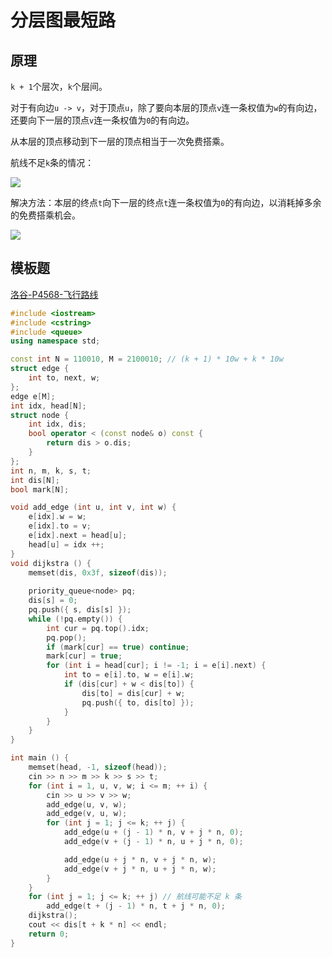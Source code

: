 # 分层图最短路

## 原理

`k + 1`个层次，`k`个层间。

对于有向边`u -> v`，对于顶点`u`，除了要向本层的顶点`v`连一条权值为`w`的有向边，还要向下一层的顶点`v`连一条权值为`0`的有向边。

从本层的顶点移动到下一层的顶点相当于一次免费搭乘。

航线不足`k`条的情况：

![](/algorithm-blog/img/0009.bmp)

解决方法：本层的终点`t`向下一层的终点`t`连一条权值为`0`的有向边，以消耗掉多余的免费搭乘机会。

![](/algorithm-blog/img/0005.bmp)

## 模板题

[洛谷-P4568-飞行路线](https://www.luogu.com.cn/problem/P4568)

```cpp
#include <iostream>
#include <cstring>
#include <queue>
using namespace std;

const int N = 110010, M = 2100010; // (k + 1) * 10w + k * 10w
struct edge {
    int to, next, w;
};
edge e[M];
int idx, head[N];
struct node {
    int idx, dis;
    bool operator < (const node& o) const {
        return dis > o.dis;
    }
};
int n, m, k, s, t;
int dis[N];
bool mark[N];

void add_edge (int u, int v, int w) {
    e[idx].w = w;
    e[idx].to = v;
    e[idx].next = head[u];
    head[u] = idx ++;
}
void dijkstra () {
    memset(dis, 0x3f, sizeof(dis));
    
    priority_queue<node> pq;
    dis[s] = 0;
    pq.push({ s, dis[s] });
    while (!pq.empty()) {
        int cur = pq.top().idx;
        pq.pop();
        if (mark[cur] == true) continue;
        mark[cur] = true;
        for (int i = head[cur]; i != -1; i = e[i].next) {
            int to = e[i].to, w = e[i].w;
            if (dis[cur] + w < dis[to]) {
                dis[to] = dis[cur] + w;
                pq.push({ to, dis[to] });
            }
        }
    }
}

int main () {
    memset(head, -1, sizeof(head));
    cin >> n >> m >> k >> s >> t;
    for (int i = 1, u, v, w; i <= m; ++ i) {
        cin >> u >> v >> w;
        add_edge(u, v, w);
        add_edge(v, u, w);
        for (int j = 1; j <= k; ++ j) {
            add_edge(u + (j - 1) * n, v + j * n, 0);
            add_edge(v + (j - 1) * n, u + j * n, 0);

            add_edge(u + j * n, v + j * n, w);
            add_edge(v + j * n, u + j * n, w);
        }
    }
    for (int j = 1; j <= k; ++ j) // 航线可能不足 k 条
        add_edge(t + (j - 1) * n, t + j * n, 0);
    dijkstra();
    cout << dis[t + k * n] << endl;
    return 0;
}
```





